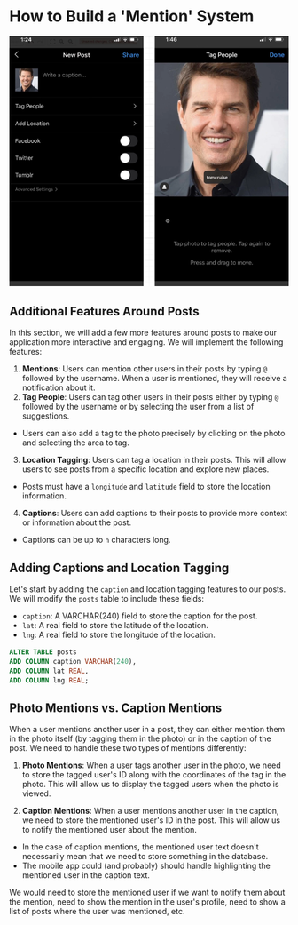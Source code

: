 # How to Build a 'Mention' System

<p align="center">
  <img src="../images/mentions.png" alt="mentions" width="600">
</p>

## Additional Features Around Posts

In this section, we will add a few more features around posts to make our application more interactive and engaging. We will implement the following features:

1. **Mentions**: Users can mention other users in their posts by typing `@` followed by the username. When a user is mentioned, they will receive a notification about it.
2. **Tag People**: Users can tag other users in their posts either by typing `@` followed by the username or by selecting the user from a list of suggestions.

- Users can also add a tag to the photo precisely by clicking on the photo and selecting the area to tag.

3. **Location Tagging**: Users can tag a location in their posts. This will allow users to see posts from a specific location and explore new places.

- Posts must have a `longitude` and `latitude` field to store the location information.

4. **Captions**: Users can add captions to their posts to provide more context or information about the post.

- Captions can be up to `n` characters long.

## Adding Captions and Location Tagging

Let's start by adding the `caption` and location tagging features to our posts. We will modify the `posts` table to include these fields:

- `caption`: A VARCHAR(240) field to store the caption for the post.
- `lat`: A real field to store the latitude of the location.
- `lng`: A real field to store the longitude of the location.

```sql
ALTER TABLE posts
ADD COLUMN caption VARCHAR(240),
ADD COLUMN lat REAL,
ADD COLUMN lng REAL;
```

## Photo Mentions vs. Caption Mentions

When a user mentions another user in a post, they can either mention them in the photo itself (by tagging them in the photo) or in the caption of the post. We need to handle these two types of mentions differently:

1. **Photo Mentions**: When a user tags another user in the photo, we need to store the tagged user's ID along with the coordinates of the tag in the photo. This will allow us to display the tagged users when the photo is viewed.

2. **Caption Mentions**: When a user mentions another user in the caption, we need to store the mentioned user's ID in the post. This will allow us to notify the mentioned user about the mention.

- In the case of caption mentions, the mentioned user text doesn't necessarily mean that we need to store something in the database.
- The mobile app could (and probably) should handle highlighting the mentioned user in the caption text.

We would need to store the mentioned user if we want to notify them about the mention, need to show the mention in the user's profile, need to show a list of posts where the user was mentioned, etc.
